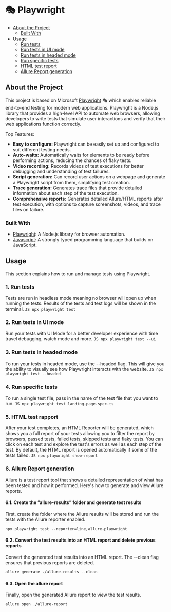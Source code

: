 # 🎭 Playwright

- [About the Project](#about-the-project)
  - [Built With](#built-with)
- [Usage](#usage)
  - [Run tests](#1-run-tests)
  - [Run tests in UI mode](#2-run-tests-in-ui-mode)
  - [Run tests in headed mode](#3-run-tests-in-headed-mode)
  - [Run specific tests](#4-run-specific-tests)
  - [HTML test report](#5-html-test-report)
  - [Allure Report generation](#6-allure-report-generation)

## About the Project
This project is based on Microsoft [Playwright](https://playwright.dev/) 🎭 which enables reliable end-to-end testing for modern web applications. Playwright is a Node.js library that provides a high-level API to automate web browsers, allowing developers to write tests that simulate user interactions and verify that their web applications function correctly.

Top Features:
- **Easy to configure:** Playwright can be easily set up and configured to suit different testing needs.
- **Auto-waits:** Automatically waits for elements to be ready before performing actions, reducing the chances of flaky tests.
- **Video recording:** Records videos of test executions for better debugging and understanding of test failures.
- **Script generation:** Can record user actions on a webpage and generate a Playwright script from them, simplifying test creation.
- **Trace generation:** Generates trace files that provide detailed information about each step of the test execution.
- **Comprehensive reports:** Generates detailed Allure/HTML reports after test execution, with options to capture screenshots, videos, and trace files on failure.

### Built With
- [Playwright](https://playwright.dev): A Node.js library for browser automation.
- [Javascript](https://developer.mozilla.org/en-US/docs/Web/JavaScript/): A strongly typed programming language that builds on JavaScript.

## Usage
This section explains how to run and manage tests using Playwright.

### 1. Run tests
Tests are run in headless mode meaning no browser will open up when running the tests. Results of the tests and test logs will be shown in the terminal.
    ```JS
    npx playwright test
    ```

### 2. Run tests in UI mode
Run your tests with UI Mode for a better developer experience with time travel debugging, watch mode and more.
    ```JS
    npx playwright test --ui
    ```

### 3. Run tests in headed mode
To run your tests in headed mode, use the --headed flag. This will give you the ability to visually see how Playwright interacts with the website.
    ```JS
    npx playwright test --headed
    ```

### 4. Run specific tests
To run a single test file, pass in the name of the test file that you want to run.
    ```JS
    npx playwright test landing-page.spec.ts
    ```

### 5. HTML test rapport
After your test completes, an HTML Reporter will be generated, which shows you a full report of your tests allowing you to filter the report by browsers, passed tests, failed tests, skipped tests and flaky tests. You can click on each test and explore the test's errors as well as each step of the test. By default, the HTML report is opened automatically if some of the tests failed.
    ```JS
    npx playwright show-report
    ```

### 6. Allure Report generation
Allure is a test report tool that shows a detailed representation of what has been tested and how it performed. Here's how to generate and view Allure reports.

#### 6.1. Create the ”allure-results” folder and generate test results
First, create the folder where the Allure results will be stored and run the tests with the Allure reporter enabled.
```JS
npx playwright test --reporter=line,allure-playwright
```

#### 6.2. Convert the test results into an HTML report and delete previous reports
Convert the generated test results into an HTML report. The --clean flag ensures that previous reports are deleted.
```JS
allure generate ./allure-results --clean
```

#### 6.3. Open the allure report
Finally, open the generated Allure report to view the test results.
```JS
allure open ./allure-report
```